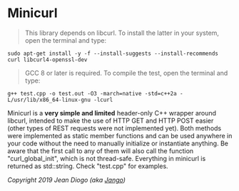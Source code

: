 # Minicurl

> This library depends on libcurl. To install the latter in your system, open the terminal and type:

	sudo apt-get install -y -f --install-suggests --install-recommends curl libcurl4-openssl-dev

> GCC 8 or later is required. To compile the test, open the terminal and type:

	g++ test.cpp -o test.out -O3 -march=native -std=c++2a -L/usr/lib/x86_64-linux-gnu -lcurl

Minicurl is a **very simple and limited** header-only C++ wrapper around libcurl, intended to make the use of HTTP GET and HTTP POST easier (other types of REST requests were not implemented yet). Both methods were implemented as static member functions and can be used anywhere in your code without the need to manually initialize or instantiate anything. Be aware that the first call to any of them will also call the function "curl_global_init", which is not thread-safe. Everything in minicurl is returned as std::string. Check "test.cpp" for examples.

*Copyright 2019 Jean Diogo (aka [Jango](mailto:jeandiogo@gmail.com))*
